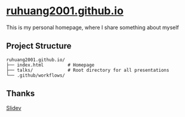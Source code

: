 # [ruhuang2001.github.io](https://ruhuang2001.github.io/)

This is my personal homepage, where I share something about myself

## Project Structure

```
ruhuang2001.github.io/
├── index.html         # Homepage
├── talks/             # Root directory for all presentations
└── .github/workflows/ 
```

## Thanks

[Slidev](https://github.com/slidevjs/slidev)
